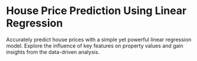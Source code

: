 # House Price Prediction Using Linear Regression

Accurately predict house prices with a simple yet powerful linear regression model. Explore the influence of key features on property values and gain insights from the data-driven analysis.
